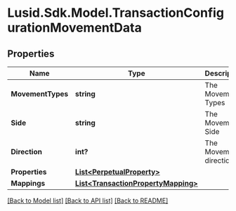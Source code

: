 # Lusid.Sdk.Model.TransactionConfigurationMovementData
## Properties

Name | Type | Description | Notes
------------ | ------------- | ------------- | -------------
**MovementTypes** | **string** | The Movement Types | 
**Side** | **string** | The Movement Side | 
**Direction** | **int?** | The Movement direction | 
**Properties** | [**List&lt;PerpetualProperty&gt;**](PerpetualProperty.md) |  | [optional] 
**Mappings** | [**List&lt;TransactionPropertyMapping&gt;**](TransactionPropertyMapping.md) |  | [optional] 

[[Back to Model list]](../README.md#documentation-for-models) [[Back to API list]](../README.md#documentation-for-api-endpoints) [[Back to README]](../README.md)

